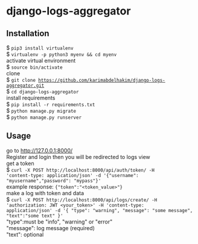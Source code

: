 # django-logs-aggregator
## Installation
$ <code>pip3 install virtualenv</code>  
$ <code>virtualenv -p python3 myenv && cd myenv</code>  
activate virtual environment  
$ <code>source bin/activate</code>  
clone  
$ <code>git clone https://github.com/karimabdelhakim/django-logs-aggregator.git</code>  
$ <code>cd django-logs-aggregator</code>  
install requirements  
$ <code>pip install -r requirements.txt</code>  
$ <code>python manage.py migrate</code>  
$ <code>python manage.py runserver</code>  
## Usage
go to  <link>http://127.0.0.1:8000/</link>  
Register and login then you will be redirected to logs view  
get a token  
$ <code>curl -X POST http://localhost:8000/api/auth/token/ -H 'content-type: application/json' -d '{"username": "myusername","password": "mypass"}'</code>  
example response: <code>{"token":"<token_value>"}</code>  
make a log with token and data  
$ <code>curl -X POST http://localhost:8000/api/logs/create/ -H 'authorization: JWT <your_token>' -H 'content-type: application/json' -d '{ "type": "warning", "message": "some message", "text":"some text" }'</code>  
"type":must be "info", "warning" or "error"  
"message": log message (required)  
"text": optional
